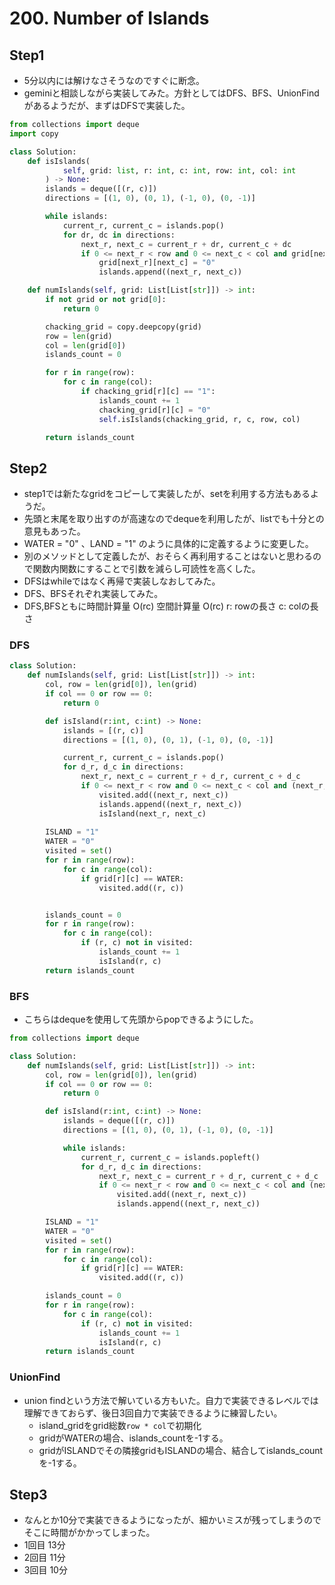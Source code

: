 # 200. Number of Islands

## Step1

- 5分以内には解けなさそうなのですぐに断念。
- geminiと相談しながら実装してみた。方針としてはDFS、BFS、UnionFindがあるようだが、まずはDFSで実装した。

```python
from collections import deque
import copy

class Solution:
    def isIslands(
            self, grid: list, r: int, c: int, row: int, col: int
        ) -> None:
        islands = deque([(r, c)])
        directions = [(1, 0), (0, 1), (-1, 0), (0, -1)]

        while islands:
            current_r, current_c = islands.pop()
            for dr, dc in directions:
                next_r, next_c = current_r + dr, current_c + dc
                if 0 <= next_r < row and 0 <= next_c < col and grid[next_r][next_c] == "1":
                    grid[next_r][next_c] = "0"
                    islands.append((next_r, next_c))

    def numIslands(self, grid: List[List[str]]) -> int:
        if not grid or not grid[0]:
            return 0

        chacking_grid = copy.deepcopy(grid)
        row = len(grid)
        col = len(grid[0])
        islands_count = 0

        for r in range(row):
            for c in range(col):
                if chacking_grid[r][c] == "1":
                    islands_count += 1
                    chacking_grid[r][c] = "0"
                    self.isIslands(chacking_grid, r, c, row, col)

        return islands_count

```

## Step2

- step1では新たなgridをコピーして実装したが、setを利用する方法もあるようだ。
- 先頭と末尾を取り出すのが高速なのでdequeを利用したが、listでも十分との意見もあった。
- WATER = "0" 、LAND = "1" のように具体的に定義するように変更した。
- 別のメソッドとして定義したが、おそらく再利用することはないと思わるので関数内関数にすることで引数を減らし可読性を高くした。
- DFSはwhileではなく再帰で実装しなおしてみた。
- DFS、BFSそれぞれ実装してみた。
- DFS,BFSともに時間計算量 O(rc) 空間計算量 O(rc) r: rowの長さ c: colの長さ

### DFS

```python
class Solution:
    def numIslands(self, grid: List[List[str]]) -> int:
        col, row = len(grid[0]), len(grid)
        if col == 0 or row == 0:
            return 0

        def isIsland(r:int, c:int) -> None:
            islands = [(r, c)]
            directions = [(1, 0), (0, 1), (-1, 0), (0, -1)]

            current_r, current_c = islands.pop()
            for d_r, d_c in directions:
                next_r, next_c = current_r + d_r, current_c + d_c
                if 0 <= next_r < row and 0 <= next_c < col and (next_r, next_c) not in visited:
                    visited.add((next_r, next_c))
                    islands.append((next_r, next_c))
                    isIsland(next_r, next_c)
                    
        ISLAND = "1"
        WATER = "0"
        visited = set()
        for r in range(row):
            for c in range(col):
                if grid[r][c] == WATER:
                    visited.add((r, c))


        islands_count = 0
        for r in range(row):
            for c in range(col):
                if (r, c) not in visited:
                    islands_count += 1
                    isIsland(r, c)
        return islands_count
```

### BFS

- こちらはdequeを使用して先頭からpopできるようにした。

```python
from collections import deque

class Solution:
    def numIslands(self, grid: List[List[str]]) -> int:
        col, row = len(grid[0]), len(grid)
        if col == 0 or row == 0:
            return 0

        def isIsland(r:int, c:int) -> None:
            islands = deque([(r, c)])
            directions = [(1, 0), (0, 1), (-1, 0), (0, -1)]

            while islands:
                current_r, current_c = islands.popleft()
                for d_r, d_c in directions:
                    next_r, next_c = current_r + d_r, current_c + d_c
                    if 0 <= next_r < row and 0 <= next_c < col and (next_r, next_c) not in visited:
                        visited.add((next_r, next_c))
                        islands.append((next_r, next_c))

        ISLAND = "1"
        WATER = "0"
        visited = set()
        for r in range(row):
            for c in range(col):
                if grid[r][c] == WATER:
                    visited.add((r, c))

        islands_count = 0
        for r in range(row):
            for c in range(col):
                if (r, c) not in visited:
                    islands_count += 1
                    isIsland(r, c)
        return islands_count

```

### UnionFind

- union findという方法で解いている方もいた。自力で実装できるレベルでは理解できておらず、後日3回自力で実装できるように練習したい。
  - island_gridをgrid総数`row * col`で初期化
  - gridがWATERの場合、islands_countを-1する。
  - gridがISLANDでその隣接gridもISLANDの場合、結合してislands_countを-1する。

## Step3

- なんとか10分で実装できるようになったが、細かいミスが残ってしまうのでそこに時間がかかってしまった。
- 1回目 13分
- 2回目 11分
- 3回目 10分

